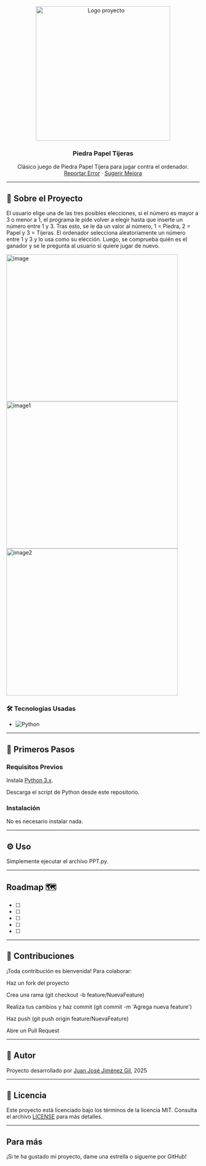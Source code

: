 <div align="center">
  <a href="https://github.com/JuanjoJmnz/Piedra-Papel-Tijera">
    <img width="350" height="350" alt="Logo proyecto" src="https://github.com/user-attachments/assets/a45aeea2-408d-4cb5-b884-20597d28bf46" />

  </a>

  <h3 align="center">Piedra Papel Tijeras</h3>

  <p align="center">
    Clásico juego de Piedra Papel Tijera para jugar contra el ordenador.
    <br />
    <a href="https://github.com/JuanjoJmnz/Piedra-Papel-Tijera/issues">Reportar Error</a>
    ·
    <a href="https://github.com/JuanjoJmnz/Piedra-Papel-Tijera/issues">Sugerir Mejora</a>
  </p>
</div>

---

## 🧾 Sobre el Proyecto

El usuario elige una de las tres posibles elecciones, si el número es mayor a 3 o menor a 1, el programa le pide volver a elegir hasta que inserte un número entre 1 y 3.
Tras esto, se le da un valor al número, 1 = Piedra, 2 = Papel y 3 = Tijeras.
El ordenador selecciona aleatoriamente un número entre 1 y 3 y lo usa como su elección. Luego, se comprueba quién es el ganador y
se le pregunta al usuario si quiere jugar de nuevo.

<img width="447" height="383" alt="image" src="https://github.com/user-attachments/assets/06c0eea5-78df-4a95-aba4-54e1e1984616" />

<img width="447" height="383" alt="image1" src="https://github.com/user-attachments/assets/cd361f7c-e73c-4793-9512-0de28b10fef2" />

<img width="447" height="383" alt="image2" src="https://github.com/user-attachments/assets/5e372dc1-37e8-4a9c-b8a3-17658524cc66" />



### 🛠️ Tecnologías Usadas

* ![Python](https://img.shields.io/badge/python-3670A0?style=for-the-badge&logo=python&logoColor=ffdd54)


---

## 🚀 Primeros Pasos

### Requisitos Previos

Instala <a href="https://www.python.org/downloads">Python 3.x</a>.

Descarga el script de Python desde este repositorio.

### Instalación

No es necesario instalar nada.

---

## ⚙️ Uso

Simplemente ejecutar el archivo PPT.py.

---

## Roadmap 🗺️ 

- [ ] 
- [ ]  
- [ ] 
- [ ] 
- [ ]  


---

## 🤝 Contribuciones
¡Toda contribución es bienvenida! Para colaborar:

Haz un fork del proyecto

Crea una rama (git checkout -b feature/NuevaFeature)

Realiza tus cambios y haz commit (git commit -m 'Agrega nueva feature')

Haz push (git push origin feature/NuevaFeature)

Abre un Pull Request

---

## 🙋 Autor

Proyecto desarrollado por [Juan José Jiménez Gil](https://github.com/JuanjoJmnz), 2025

---

## 📄 Licencia

Este proyecto está licenciado bajo los términos de la licencia MIT. Consulta el archivo [LICENSE](LICENSE) para más detalles.

---

## Para más

¡Si te ha gustado mi proyecto, dame una estrella o sígueme por GitHub!
